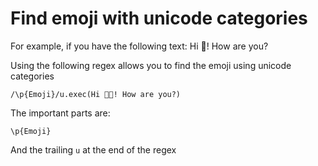 # Find emoji with unicode categories
For example, if you have the following text: Hi 👋! How are you?

Using the following regex allows you to find the emoji using unicode categories
```
/\p{Emoji}/u.exec(Hi 👋🏻! How are you?)
```

The important parts are:
```
\p{Emoji}
```
And the trailing `u` at the end of the regex

